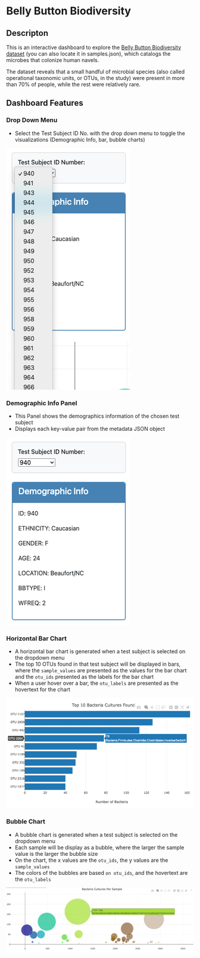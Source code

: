 # Belly Button Biodiversity

## Descripton
This is an interactive dashboard to explore the [Belly Button Biodiversity dataset](http://robdunnlab.com/projects/belly-button-biodiversity/) (you can also locate it in samples.json), which catalogs the microbes that colonize human navels.

The dataset reveals that a small handful of microbial species (also called operational taxonomic units, or OTUs, in the study) were present in more than 70% of people, while the rest were relatively rare.

## Dashboard Features

### Drop Down Menu
* Select the Test Subject ID No. with the drop down menu to toggle the visualizations (Demographic Info, bar, bubble charts)
  
![DropDown Menu](<Screenprints/Drop Down Menu.png>)

### Demographic Info Panel
* This Panel shows the demographics information of the chosen test subject
* Displays each key-value pair from the metadata JSON object
  
![Demographic Info Panel](<Screenprints/Demographic Info Panel.png>)

### Horizontal Bar Chart
* A horizontal bar chart is generated when a test subject is selected on the dropdown menu
* The top 10 OTUs found in that test subject will be displayed in bars, where the `sample_values` are presented as the values for the bar chart and the `otu_ids` presented as the labels for the bar chart
* When a user hover over a bar, the `otu_labels` are presented as the hovertext for the chart
  
![Horizontal Bar Graph](<Screenprints/Horizontal Bar Graph.png>)

### Bubble Chart
* A bubble chart is generated when a test subject is selected on the dropdown menu
* Each sample will be display as a bubble, where the larger the sample value is the larger the bubble size
* On the chart, the x values are the `otu_ids`, the y values are the `sample_values`
* The colors of the bubbles are based `on otu_ids`, and the hovertext are the `otu_labels`
  
![Bubble Chart](<Screenprints/Bubble Chart.png>)
